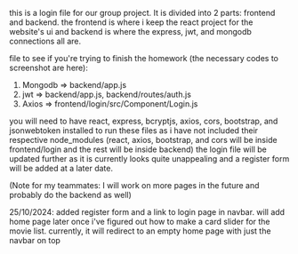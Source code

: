 this is a login file for our group project. It is divided into 2 parts: frontend and backend. the frontend is where i keep the react project for the website's ui and backend is where the express, jwt, and mongodb connections all are.

file to see if you're trying to finish the homework (the necessary codes to screenshot are here):
1. Mongodb => backend/app.js
2. jwt => backend/app.js, backend/routes/auth.js
3. Axios => frontend/login/src/Component/Login.js

you will need to have react, express, bcryptjs, axios, cors, bootstrap, and jsonwebtoken installed to run these files as i have not included their respective node_modules (react, axios, bootstrap, and cors will be inside frontend/login and the rest will be inside backend)
the login file will be updated further as it is currently looks quite unappealing and a register form will be added at a later date.

(Note for my teammates: I will work on more pages in the future and probably do the backend as well)

25/10/2024: added register form and a link to login page in navbar. will add home page later once i've figured out how to make a card slider for the movie list. currently, it will redirect to an empty home page with just the navbar on top
